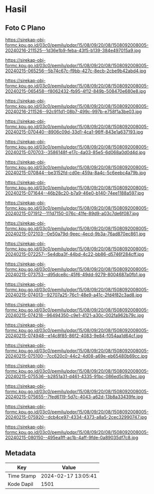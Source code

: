 # Hasil

## Foto C Plano

https://sirekap-obj-formc.kpu.go.id/03c0/pemilu/pdpr/15/08/09/20/08/1508092008005-20240216-211525--1d36e1b9-feba-43f5-b139-384e497015a9.jpg

https://sirekap-obj-formc.kpu.go.id/03c0/pemilu/pdpr/15/08/09/20/08/1508092008005-20240215-065256--5b74c67c-f9bb-427c-8ecb-2cbe9b42abd4.jpg

https://sirekap-obj-formc.kpu.go.id/03c0/pemilu/pdpr/15/08/09/20/08/1508092008005-20240215-065458--f8062432-fb95-4f12-849b-508470e680e8.jpg

https://sirekap-obj-formc.kpu.go.id/03c0/pemilu/pdpr/15/08/09/20/08/1508092008005-20240216-211526--92c911d1-08b7-499c-997b-e758f1a3be03.jpg

https://sirekap-obj-formc.kpu.go.id/03c0/pemilu/pdpr/15/08/09/20/08/1508092008005-20240215-070440--8906c09d-33d1-4ca1-96ff-843e1a637193.jpg

https://sirekap-obj-formc.kpu.go.id/03c0/pemilu/pdpr/15/08/09/20/08/1508092008005-20240215-070703--3586148f-e17c-4a03-85e5-6d068a0d0d4d.jpg

https://sirekap-obj-formc.kpu.go.id/03c0/pemilu/pdpr/15/08/09/20/08/1508092008005-20240215-070844--be3152fd-cd0e-459a-8a4c-5c6eebc4a79b.jpg

https://sirekap-obj-formc.kpu.go.id/03c0/pemilu/pdpr/15/08/09/20/08/1508092008005-20240215-071644--46b28c20-b7a9-46e0-b140-74ee1188a597.jpg

https://sirekap-obj-formc.kpu.go.id/03c0/pemilu/pdpr/15/08/09/20/08/1508092008005-20240215-071912--111d7150-076c-41fe-89d9-a03c7de6f087.jpg

https://sirekap-obj-formc.kpu.go.id/03c0/pemilu/pdpr/15/08/09/20/08/1508092008005-20240215-072103--0e50a79d-9eec-4ecd-9b3a-76ad870ec861.jpg

https://sirekap-obj-formc.kpu.go.id/03c0/pemilu/pdpr/15/08/09/20/08/1508092008005-20240215-072257--5e4dba3f-44bd-4c22-bb86-d5746f284cff.jpg

https://sirekap-obj-formc.kpu.go.id/03c0/pemilu/pdpr/15/08/09/20/08/1508092008005-20240215-073753--d95dce8c-45f6-49dd-9279-8004687a0fb1.jpg

https://sirekap-obj-formc.kpu.go.id/03c0/pemilu/pdpr/15/08/09/20/08/1508092008005-20240215-074013--92707a25-76c1-48e9-a41c-2fd4f82c3ad8.jpg

https://sirekap-obj-formc.kpu.go.id/03c0/pemilu/pdpr/15/08/09/20/08/1508092008005-20240215-074218--96494350-c9e1-4121-a30c-002fa962b79c.jpg

https://sirekap-obj-formc.kpu.go.id/03c0/pemilu/pdpr/15/08/09/20/08/1508092008005-20240215-074948--e14c8f85-86f2-4083-9e84-f054aa1d64cf.jpg

https://sirekap-obj-formc.kpu.go.id/03c0/pemilu/pdpr/15/08/09/20/08/1508092008005-20240215-075100--7cc620c0-44c2-4d08-a69e-eb65480b69cc.jpg

https://sirekap-obj-formc.kpu.go.id/03c0/pemilu/pdpr/15/08/09/20/08/1508092008005-20240215-075536--b2851a31-d461-4335-91bc-086ed5c9b3ec.jpg

https://sirekap-obj-formc.kpu.go.id/03c0/pemilu/pdpr/15/08/09/20/08/1508092008005-20240215-075655--7fed6119-5d7c-4043-a62d-13b8a33439fe.jpg

https://sirekap-obj-formc.kpu.go.id/03c0/pemilu/pdpr/15/08/09/20/08/1508092008005-20240215-075920--dcb4ce97-4334-4373-a8a5-2cec32990747.jpg

https://sirekap-obj-formc.kpu.go.id/03c0/pemilu/pdpr/15/08/09/20/08/1508092008005-20240215-080150--495ea1ff-ac1b-4aff-9fde-0a89035df7c8.jpg


## Metadata

| Key        | Value               |
| ---------- | ------------------- |
| Time Stamp | 2024-02-17 13:05:41 |
| Kode Dapil | 1501                |



